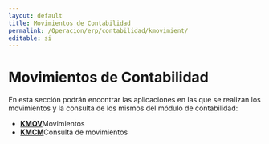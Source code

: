 ```yaml
---
layout: default
title: Movimientos de Contabilidad
permalink: /Operacion/erp/contabilidad/kmovimient/
editable: si
---
```


# Movimientos de Contabilidad

En esta sección podrán encontrar las aplicaciones en las que se realizan los movimientos y la consulta de los mismos del módulo de contabilidad:

- [**KMOV**](http://docs.oasiscom.com/Operacion/erp/contabilidad/kmovimient/kmov)Movimientos  
- [**KMCM**](http://docs.oasiscom.com/Operacion/erp/contabilidad/kmovimient/kmcm)Consulta de movimientos  
